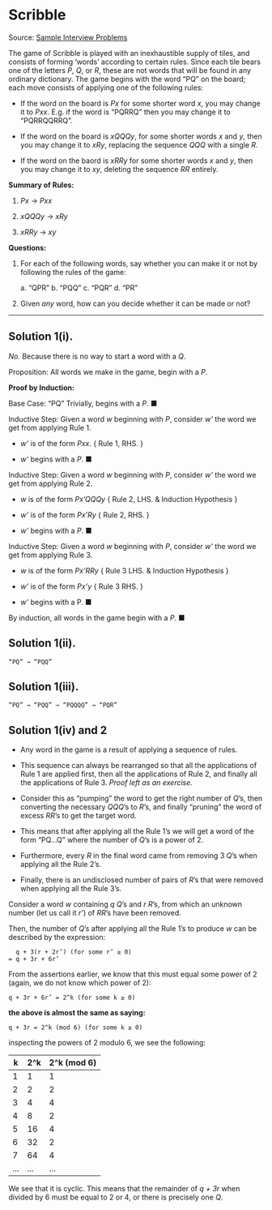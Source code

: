 # Scribble

Source: [Sample Interview Problems](http://www.cs.ox.ac.uk/ugadmissions/how_to_apply/sample_interview_problems.html)

The game of Scribble is played with an inexhaustible supply of tiles, and consists of forming ‘words’ according to certain rules. Since each tile bears one of the letters *P*, *Q*, or *R*, these are not words that will be found in any ordinary dictionary. The game begins with the word “PQ” on the board; each move consists of applying one of the following rules:

- If the word on the board is *P*_x_ for some shorter word _x_, you may change it to *P*_xx_. E.g. if the word is “PQRRQ” then you may change it to “PQRRQQRRQ”.

- If the word on the board is _x_*QQQ*_y_, for some shorter words _x_ and _y_, then you may change it to _x_*R*_y_, replacing the sequence *QQQ* with a single *R*.

- If the word on the baord is _x_*RR*_y_ for some shorter words _x_ and _y_, then you may change it to _xy_, deleting the sequence *RR* entirely.

**Summary of Rules:**

1. *P*_x_ → *P*_xx_

2. _x_*QQQ*_y_ → _x_*R*_y_

3. _x_*RR*_y_ → _xy_

**Questions:**

1. For each of the following words, say whether you can make it or not by following the rules of the game:

   a. “QPR”
   b. “PQQ”
   c. “PQR”
   d. “PR”

2. Given *any* word, how can you decide whether it can be made or not?

* * *

## Solution 1(i).

*No.* Because there is no way to start a word with a *Q*.

Proposition: All words we make in the game, begin with a *P*.

**Proof by Induction:**

Base Case: “PQ” Trivially, begins with a *P*. ■

Inductive Step: Given a word _w_ beginning with *P*, consider _w’_ the word we get from applying Rule 1.

- _w’_ is of the form *P*_xx_. { Rule 1, RHS. }

- _w’_ begins with a *P*. ■

Inductive Step: Given a word _w_ beginning with *P*, consider _w’_ the word we get from applying Rule 2.

- _w_ is of the form *P*_x’_*QQQ*_y_ { Rule 2, LHS. & Induction Hypothesis }

- _w’_ is of the form *P*_x’_*R*_y_ { Rule 2, RHS. }

- _w’_ begins with a *P*. ■

Inductive Step: Given a word _w_ beginning with *P*, consider _w’_ the word we get from applying Rule 3.

- _w_ is of the form *P*_x’_*RR*_y_ { Rule 3 LHS. & Induction Hypothesis }

- _w’_ is of the form *P*_x’y_ { Rule 3 RHS. }

- _w’_ begins with a P. ■

By induction, all words in the game begin with a *P*. ■

## Solution 1(ii).

    “PQ” → “PQQ”

## Solution 1(iii).

    “PQ” → “PQQ” → “PQQQQ” → “PQR”

## Solution 1(iv) and 2

- Any word in the game is a result of applying a sequence of rules.

- This sequence can always be rearranged so that all the applications of Rule 1 are applied first, then all the applications of Rule 2, and finally all the applications of Rule 3. _Proof left as an exercise._

- Consider this as “pumping” the word to get the right number of *Q*’s, then converting the necessary *QQQ*’s to *R*’s, and finally “pruning” the word of excess *RR*’s to get the target word.

- This means that after applying all the Rule 1’s we will get a word of the form “PQ...Q” where the number of *Q*’s is a power of 2.

- Furthermore, every *R* in the final word came from removing 3 *Q*’s when applying all the Rule 2’s.

- Finally, there is an undisclosed number of pairs of *R*’s that were removed when applying all the Rule 3’s.

Consider a word _w_ containing _q_ *Q*’s and _r_ *R*’s, from which an unknown number (let us call it _r’_) of *RR*’s have been removed.

Then, the number of *Q*’s after applying all the Rule 1’s to produce _w_ can be described by the expression:

      q + 3(r + 2r’) (for some r’ ≥ 0)
    = q + 3r + 6r’

From the assertions earlier, we know that this must equal some power of 2 (again, we do not know which power of 2):

    q + 3r + 6r’ = 2^k (for some k ≥ 0)

**the above is almost the same as saying:**

    q + 3r = 2^k (mod 6) (for some k ≥ 0)

inspecting the powers of 2 modulo 6, we see the following:

 k  | 2^k | 2^k (mod 6)
--- | --- | -----------
1   | 1   | 1
2   | 2   | 2
3   | 4   | 4
4   | 8   | 2
5   | 16  | 4
6   | 32  | 2
7   | 64  | 4
... | ... | ...

We see that it is cyclic. This means that the remainder of _q + 3r_ when divided by 6 must be equal to 2 or 4, or there is precisely one *Q*.
